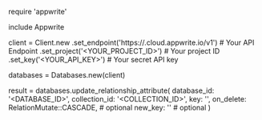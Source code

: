 require 'appwrite'

include Appwrite

client = Client.new
    .set_endpoint('https://<REGION>.cloud.appwrite.io/v1') # Your API Endpoint
    .set_project('<YOUR_PROJECT_ID>') # Your project ID
    .set_key('<YOUR_API_KEY>') # Your secret API key

databases = Databases.new(client)

result = databases.update_relationship_attribute(
    database_id: '<DATABASE_ID>',
    collection_id: '<COLLECTION_ID>',
    key: '',
    on_delete: RelationMutate::CASCADE, # optional
    new_key: '' # optional
)
